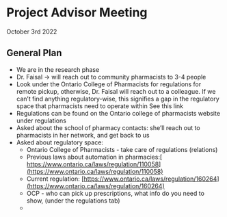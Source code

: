 # Project Advisor Meeting

October 3rd 2022

## General Plan

- We are in the research phase
- Dr. Faisal → will reach out to community pharmacists to 3-4 people
- Look under the Ontario College of Pharmacists for regulations for remote pickup, otherwise, Dr. Faisal will reach out to a colleague. If we can’t find anything regulatory-wise, this signifies a gap in the regulatory space that pharmacists need to operate within See this link
- Regulations can be found on the Ontario college of pharmacists website under regulations
- Asked about the school of pharmacy contacts: she’ll reach out to pharmacists in her network, and get back to us
- Asked about regulatory space:
  - Ontario College of Pharmacists - take care of regulations (relations)
  - Previous laws about automation in pharmacies:[ https://www.ontario.ca/laws/regulation/110058](https://www.ontario.ca/laws/regulation/110058)
  - Current regulation: [https://www.ontario.ca/laws/regulation/160264](https://www.ontario.ca/laws/regulation/160264)
  - OCP - who can pick up prescriptions, what info do you need to show, (under the regulations tab)
  -
